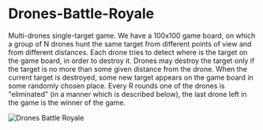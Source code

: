 # Drones-Battle-Royale

Multi-drones single-target game.
We have a 100x100 game board, on which a group of N drones hunt the same target from different points of view and from different distances. Each drone tries to detect where is the target on the game board, in order to destroy it. Drones may destroy the target only if the target is no more than some given distance from the drone. When the current target is destroyed, some new target appears on the game board in some randomly chosen place. Every R rounds one of the drones is "eliminated" (in a manner which is described below), the last drone left in the game is the winner of the game.

![Drones Battle Royale](https://user-images.githubusercontent.com/54029458/109411036-c6fe8380-79a7-11eb-84a7-354e8a0f1580.jpeg)
